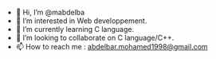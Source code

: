 - 👋 Hi, I’m @mabdelba
- 👀 I’m interested in Web developpement.
- 🌱 I’m currently learning C language.
- 💞️ I’m looking to collaborate on C language/C++.
- 📫 How to reach me : abdelbar.mohamed1998@gmail.com

<!---
mabdelba/mabdelba is a ✨ special ✨ repository because its `README.md` (this file) appears on your GitHub profile.
You can click the Preview link to take a look at your changes.
--->
